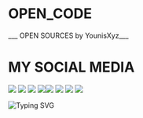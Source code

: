 # OPEN_CODE
___ OPEN SOURCES by YounisXyz___</br>

# MY SOCIAL MEDIA 
[![](https://img.shields.io/badge/Github-black?logo=Github&logoColor=black&labelColor=white)](https://github.com/YounisXyz) [![](https://img.shields.io/badge/Twitter-blue?logo=Twitter&logoColor=White&labelColor=white)](https://mobile.twitter.com/YounisXyz)
[![](https://img.shields.io/badge/Facebook-blue?logo=Facebook&logoColor=blue&labelColor=white)](https://www.facebook.com/xyzhackers)
[![](https://img.shields.io/badge/Messenger-red?logo=Messenger&logoColor=red&labelColor=black)](https://m.me/xyzhackers)[![](https://img.shields.io/badge/Instagram-red?logo=Instagram&logoColor=red&labelColor=white)](https://www.instagram.com/younisxyz) [![](https://img.shields.io/badge/Whatsapp-CHAT-red?logo=Whatsapp&logoColor=Brightgreen&labelColor=white)](https://wa.me/+923404708884=hello+brother+YounisXyz+handsome)
[![](https://img.shields.io/badge/YouTube-black?logo=YouTube&logoColor=black&labelColor=white)](https://www.youtube.com/@YounisXyz)
[![](https://img.shields.io/badge/YouTube-red?logo=YouTube&logoColor=red&labelColor=white)](https://youtube.com/@MRTRICKERXYZ)

![Typing SVG](https://readme-typing-svg.herokuapp.com?lines=Dont+Forget+To+Follow+Me+On+GitHub!+)
